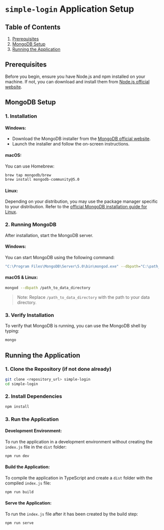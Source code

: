 # `simple-login` Application Setup

## Table of Contents
1. [Prerequisites](#prerequisites)
2. [MongoDB Setup](#mongodb-setup)
3. [Running the Application](#running-the-application)

## Prerequisites
Before you begin, ensure you have Node.js and npm installed on your machine. If not, you can download and install them from [Node.js official website](https://nodejs.org/).

## MongoDB Setup

### 1. Installation

#### Windows:
- Download the MongoDB installer from the [MongoDB official website](https://www.mongodb.com/try/download/community).
- Launch the installer and follow the on-screen instructions.

#### macOS:
You can use Homebrew:
```bash
brew tap mongodb/brew
brew install mongodb-community@5.0
```

#### Linux:
Depending on your distribution, you may use the package manager specific to your distribution. Refer to the [official MongoDB installation guide for Linux](https://docs.mongodb.com/manual/administration/install-on-linux/).

### 2. Running MongoDB
After installation, start the MongoDB server.

#### Windows:
You can start MongoDB using the following command:
```bash
"C:\Program Files\MongoDB\Server\5.0\bin\mongod.exe" --dbpath="C:\path_to_data_directory"
```

#### macOS & Linux:
```bash
mongod --dbpath /path_to_data_directory
```

> Note: Replace `/path_to_data_directory` with the path to your data directory.

### 3. Verify Installation
To verify that MongoDB is running, you can use the MongoDB shell by typing:
```bash
mongo
```

## Running the Application

### 1. Clone the Repository (if not done already)
```bash
git clone <repository_url> simple-login
cd simple-login
```

### 2. Install Dependencies
```bash
npm install
```

### 3. Run the Application

#### Development Environment:
To run the application in a development environment without creating the `index.js` file in the `dist` folder:
```bash
npm run dev
```

#### Build the Application:
To compile the application in TypeScript and create a `dist` folder with the compiled `index.js` file:
```bash
npm run build
```

#### Serve the Application:
To run the `index.js` file after it has been created by the build step:
```bash
npm run serve
```